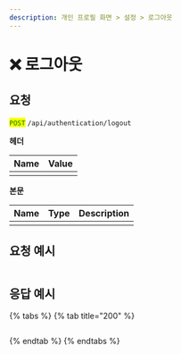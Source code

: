 ```yaml
---
description: 개인 프로필 화면 > 설정 > 로그아웃
---
```


# ❌ 로그아웃

## 요청

<mark style="color:green;">`POST`</mark> `/api/authentication/logout`







**헤더**

| Name | Value |
| ---- | ----- |
|      |       |



**본문**

| Name | Type | Description |
| ---- | ---- | ----------- |
|      |      |             |



## 요청 예시

```bash
```





## 응답 예시

{% tabs %}
{% tab title="200" %}
```json
```
{% endtab %}
{% endtabs %}
